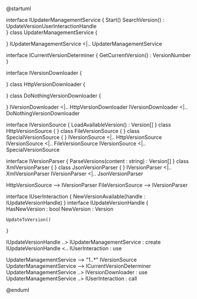 @startuml

interface IUpdaterManagementService {
    Start()
    SearchVersion()   : UpdateVersionUserInteractionHandle      
}
class UpdaterManagementService {
    
}
IUpdaterManagementService <|.. UpdaterManagementService


interface ICurrentVersionDeterminer {
    GetCurrentVersion() : VersionNumber
}



interface IVersionDownloader {

}
class HttpVersionDownloader {

}
class DoNothingVersionDownloader {
    
}
IVersionDownloader <|.. HttpVersionDownloader
IVersionDownloader <|.. DoNothingVersionDownloader


interface IVersionSource {
    LoadAvailableVersion() : Version[]
}
class HttpVersionSource { 
}
class FileVersionSource { 
}
class SpecialVersionSource { 
}
IVersionSource <|.. HttpVersionSource
IVersionSource <|.. FileVersionSource
IVersionSource <|.. SpecialVersionSource


interface IVersionParser {
    ParseVersions(content : string) : Version[]
}
class XmlVersionParser { 
}
class JsonVersionParser { 
}
IVersionParser <|.. XmlVersionParser
IVersionParser <|.. JsonVersionParser


HttpVersionSource --> IVersionParser
FileVersionSource --> IVersionParser


interface IUserInteraction {
    NewVersionAvailable(handle : IUpdateVersionHandle)
}
interface IUpdateVersionHandle {    
    HasNewVersion : bool
    NewVersion : Version    
    
    UpdateToVersion()
}

IUpdateVersionHandle ..> IUpdaterManagementService : create
IUpdateVersionHandle <.. IUserInteraction : use

UpdaterManagementService --> "1..*" IVersionSource
UpdaterManagementService --> ICurrentVersionDeterminer
UpdaterManagementService ..> IVersionDownloader : use
UpdaterManagementService ..> IUserInteraction : call



@enduml